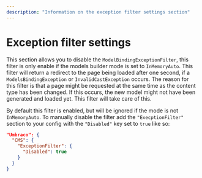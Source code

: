 ```yaml
---
description: "Information on the exception filter settings section"
---
```


# Exception filter settings

This section allows you to disable the `ModelBindingExceptionFilter`, this filter is only enable if the models builder mode is set to `InMemoryAuto`. This filter will return a redirect to the page being loaded after one second, if a `ModelsBindingException` or `InvalidCastException` occurs. The reason for this filter is that a page might be requested at the same time as the content type has been changed. If this occurs, the new model might not have been generated and loaded yet. This filter will take care of this.

By default this filter is enabled, but will be ignored if the mode is not `InMemoryAuto`. To manually disable the filter add the `"ExecptionFilter"` section to your config with the `"Disabled"` key set to `true` like so:

```json
"Umbraco": {
  "CMS": {
    "ExceptionFilter": {
      "Disabled": true
    }
  }
}
```

